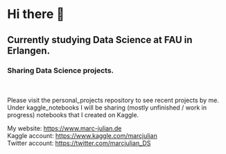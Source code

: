 # Hi there 👋

## Currently studying Data Science at FAU in Erlangen.

### Sharing Data Science projects.
<br><br>
Please visit the personal_projects repository to see recent projects by me.
<br>
Under kaggle_notebooks I will be sharing (mostly unfinished / work in progress) notebooks that I created on Kaggle.

My website: https://www.marc-julian.de
<br>
Kaggle account: https://www.kaggle.com/marcjulian
<br>
Twitter account: https://twitter.com/marcjulian_DS
